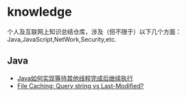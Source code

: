# knowledge
个人及互联网上知识总结仓库，涉及（但不限于）以下几个方面：Java,JavaScript,NetWork,Security,etc.
## Java  
- [Java如何实现等待其他线程完成后继续执行](https://github.com/hijawa/knowledge/issues/1)
- [File Caching: Query string vs Last-Modified?](http://stackoverflow.com/questions/23603023/file-caching-query-string-vs-last-modified)  
